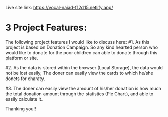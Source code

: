 Live site link: https://vocal-naiad-f12d15.netlify.app/


# 3 Project Features:

The following project features I would like to discuss here:
#1. As this project is based on Donation Campaign. So any kind hearted person who would like to donate for the poor children can able to donate through this platform or site.

#2. As the data is stored within the browser (Local Storage), the data would not be lost easily, The doner can easily view the cards to which he/she donets for charaty.

#3. The doner can easily view the amount of his/her donation is how much the total donation amount through the statistics (Pie Chart), and able to easily calculate it.

Thanking you!!
